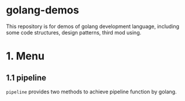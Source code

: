 # golang-demos
This repository is for demos of golang development language, including some code structures, design patterns, third mod using.

# 1. Menu
## 1.1 pipeline
`pipeline` provides two methods to achieve pipeline function by golang. 
